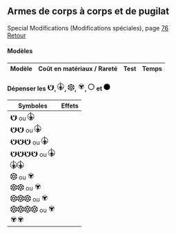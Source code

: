 ## Armes de corps à corps et de pugilat
Special Modifications (Modifications spéciales), page [76](https://thetrove.is/Books/Star%20Wars%20[multi]/FFG/Edge%20of%20the%20Empire/Edge%20of%20the%20Empire%20-%20%28SWE14%29%20Special%20Modifications.pdf#page=80)  
[Retour](../index.md)

#### Modèles

| Modèle | Coût en matériaux / Rareté | Test | Temps |
| --- | --: | --- | --- |


#### Dépenser les <img src="../images/advantage.png" width="16">, <img src="../images/triomphe.png" width="16">, <img src="../images/threat.png" width="16">, <img src="../images/despair.png" width="16">, <img src="../images/light.png" width="16"> et <img src="../images/dark.png" width="16">

Symboles | Effets
--- | ---
<img src="../images/advantage.png" width="16"> ou <img src="../images/triomphe.png" width="16"> | 
<img src="../images/advantage.png" width="16"><img src="../images/advantage.png" width="16"> ou <img src="../images/triomphe.png" width="16"> | 
<img src="../images/advantage.png" width="16"><img src="../images/advantage.png" width="16"><img src="../images/advantage.png" width="16"> ou <img src="../images/triomphe.png" width="16"> | 
<img src="../images/advantage.png" width="16"><img src="../images/advantage.png" width="16"><img src="../images/advantage.png" width="16"><img src="../images/advantage.png" width="16"> ou <img src="../images/triomphe.png" width="16"> | 
<img src="../images/triomphe.png" width="16"><img src="../images/triomphe.png" width="16"> | 
<img src="../images/threat.png" width="16"> ou <img src="../images/despair.png" width="16"> | 
<img src="../images/threat.png" width="16"><img src="../images/threat.png" width="16"> ou <img src="../images/despair.png" width="16"> | 
<img src="../images/threat.png" width="16"><img src="../images/threat.png" width="16"><img src="../images/threat.png" width="16"> ou <img src="../images/despair.png" width="16"> | 
<img src="../images/threat.png" width="16"><img src="../images/threat.png" width="16"><img src="../images/threat.png" width="16"><img src="../images/threat.png" width="16"> ou <img src="../images/despair.png" width="16"> | 
<img src="../images/despair.png" width="16"><img src="../images/despair.png" width="16"> | 